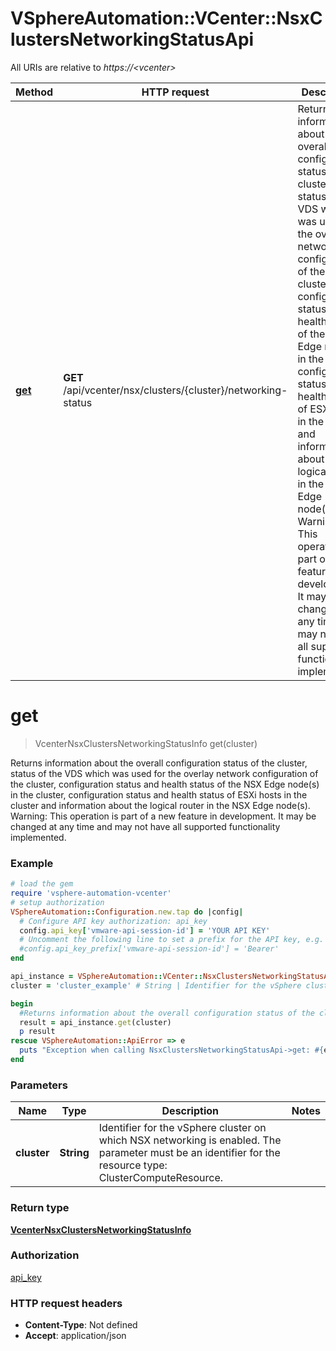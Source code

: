 # VSphereAutomation::VCenter::NsxClustersNetworkingStatusApi

All URIs are relative to *https://&lt;vcenter&gt;*

Method | HTTP request | Description
------------- | ------------- | -------------
[**get**](NsxClustersNetworkingStatusApi.md#get) | **GET** /api/vcenter/nsx/clusters/{cluster}/networking-status | Returns information about the overall configuration status of the cluster, status of the VDS which was used for the overlay network configuration of the cluster, configuration status and health status of the NSX Edge node(s) in the cluster, configuration status and health status of ESXi hosts in the cluster and information about the logical router in the NSX Edge node(s). Warning: This operation is part of a new feature in development. It may be changed at any time and may not have all supported functionality implemented.


# **get**
> VcenterNsxClustersNetworkingStatusInfo get(cluster)

Returns information about the overall configuration status of the cluster, status of the VDS which was used for the overlay network configuration of the cluster, configuration status and health status of the NSX Edge node(s) in the cluster, configuration status and health status of ESXi hosts in the cluster and information about the logical router in the NSX Edge node(s). Warning: This operation is part of a new feature in development. It may be changed at any time and may not have all supported functionality implemented.

### Example
```ruby
# load the gem
require 'vsphere-automation-vcenter'
# setup authorization
VSphereAutomation::Configuration.new.tap do |config|
  # Configure API key authorization: api_key
  config.api_key['vmware-api-session-id'] = 'YOUR API KEY'
  # Uncomment the following line to set a prefix for the API key, e.g. 'Bearer' (defaults to nil)
  #config.api_key_prefix['vmware-api-session-id'] = 'Bearer'
end

api_instance = VSphereAutomation::VCenter::NsxClustersNetworkingStatusApi.new
cluster = 'cluster_example' # String | Identifier for the vSphere cluster on which NSX networking is enabled. The parameter must be an identifier for the resource type: ClusterComputeResource.

begin
  #Returns information about the overall configuration status of the cluster, status of the VDS which was used for the overlay network configuration of the cluster, configuration status and health status of the NSX Edge node(s) in the cluster, configuration status and health status of ESXi hosts in the cluster and information about the logical router in the NSX Edge node(s). Warning: This operation is part of a new feature in development. It may be changed at any time and may not have all supported functionality implemented.
  result = api_instance.get(cluster)
  p result
rescue VSphereAutomation::ApiError => e
  puts "Exception when calling NsxClustersNetworkingStatusApi->get: #{e}"
end
```

### Parameters

Name | Type | Description  | Notes
------------- | ------------- | ------------- | -------------
 **cluster** | **String**| Identifier for the vSphere cluster on which NSX networking is enabled. The parameter must be an identifier for the resource type: ClusterComputeResource. | 

### Return type

[**VcenterNsxClustersNetworkingStatusInfo**](VcenterNsxClustersNetworkingStatusInfo.md)

### Authorization

[api_key](../README.md#api_key)

### HTTP request headers

 - **Content-Type**: Not defined
 - **Accept**: application/json



